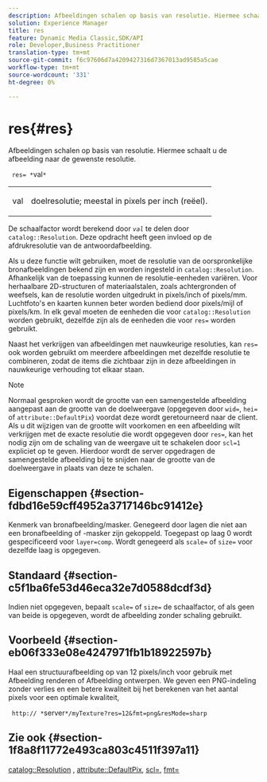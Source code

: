 ```yaml
---
description: Afbeeldingen schalen op basis van resolutie. Hiermee schaalt u de afbeelding naar de gewenste resolutie.
solution: Experience Manager
title: res
feature: Dynamic Media Classic,SDK/API
role: Developer,Business Practitioner
translation-type: tm+mt
source-git-commit: f6c97606d7a4209427316d7367013ad9585a5cae
workflow-type: tm+mt
source-wordcount: '331'
ht-degree: 0%

---
```



# res{#res}

Afbeeldingen schalen op basis van resolutie. Hiermee schaalt u de afbeelding naar de gewenste resolutie.

` res= *`val`*`

<table id="simpletable_E69F3709266749C4A165C90FF18FF5AA"> 
 <tr class="strow"> 
  <td class="stentry"> <p> <span class="varname"> val  </span> </p> </td> 
  <td class="stentry"> <p>doelresolutie; meestal in pixels per inch (reëel). </p> </td> 
 </tr> 
</table>

De schaalfactor wordt berekend door *`val`* te delen door `catalog::Resolution`. Deze opdracht heeft geen invloed op de afdrukresolutie van de antwoordafbeelding.

Als u deze functie wilt gebruiken, moet de resolutie van de oorspronkelijke bronafbeeldingen bekend zijn en worden ingesteld in `catalog::Resolution`. Afhankelijk van de toepassing kunnen de resolutie-eenheden variëren. Voor herhaalbare 2D-structuren of materiaalstalen, zoals achtergronden of weefsels, kan de resolutie worden uitgedrukt in pixels/inch of pixels/mm. Luchtfoto&#39;s en kaarten kunnen beter worden bediend door pixels/mijl of pixels/km. In elk geval moeten de eenheden die voor `catalog::Resolution` worden gebruikt, dezelfde zijn als de eenheden die voor `res=` worden gebruikt.

Naast het verkrijgen van afbeeldingen met nauwkeurige resoluties, kan `res=` ook worden gebruikt om meerdere afbeeldingen met dezelfde resolutie te combineren, zodat de items die zichtbaar zijn in deze afbeeldingen in nauwkeurige verhouding tot elkaar staan.

>[!NOTE]
>
>Normaal gesproken wordt de grootte van een samengestelde afbeelding aangepast aan de grootte van de doelweergave (opgegeven door `wid=`, `hei=` of `attribute::DefaultPix`) voordat deze wordt geretourneerd naar de client. Als u dit wijzigen van de grootte wilt voorkomen en een afbeelding wilt verkrijgen met de exacte resolutie die wordt opgegeven door `res=`, kan het nodig zijn om de schaling van de weergave uit te schakelen door `scl=1` expliciet op te geven. Hierdoor wordt de server opgedragen de samengestelde afbeelding bij te snijden naar de grootte van de doelweergave in plaats van deze te schalen.

## Eigenschappen {#section-fdbd16e59cff4952a3717146bc91412e}

Kenmerk van bronafbeelding/masker. Genegeerd door lagen die niet aan een bronafbeelding of -masker zijn gekoppeld. Toegepast op laag 0 wordt gespecificeerd voor `layer=comp`. Wordt genegeerd als `scale=` of `size=` voor dezelfde laag is opgegeven.

## Standaard {#section-c5f1ba6fe53d46eca32e7d0588dcdf3d}

Indien niet opgegeven, bepaalt `scale=` of `size=` de schaalfactor, of als geen van beide is opgegeven, wordt de afbeelding zonder schaling gebruikt.

## Voorbeeld {#section-eb06f333e08e4247971fb1b18922597b}

Haal een structuurafbeelding op van 12 pixels/inch voor gebruik met Afbeelding renderen of Afbeelding ontwerpen. We geven een PNG-indeling zonder verlies en een betere kwaliteit bij het berekenen van het aantal pixels voor een optimale kwaliteit,

` http:// *`server`*/myTexture?res=12&fmt=png&resMode=sharp`

## Zie ook {#section-1f8a8f11772e493ca803c4511f397a11}

[catalog::Resolution](../../../../../is-api/image-catalog/image-serving-api-ref/c-image-catalog-reference/c-image-svg-data-reference/c-image-data-reference/r-resolution-cat.md#reference-de489f5f36b64bd0831749546f8728e1) ,  [attribute::DefaultPix](../../../../../is-api/image-catalog/image-serving-api-ref/c-image-catalog-reference/c-attributes-reference/r-defaultpix.md#reference-996b2c22b30f4fd9b970c84063306df1),  [scl=](../../../../../is-api/http-ref/image-serving-api-ref/c-http-protocol-reference/c-command-reference/r-scl.md#reference-b2a74e493d0d407e98fe350551ba3fcc),  [fmt=](../../../../../is-api/http-ref/image-serving-api-ref/c-http-protocol-reference/c-command-reference/r-is-http-fmt.md#reference-cdf10043423b45ba9fe15157fb3ae37a)

